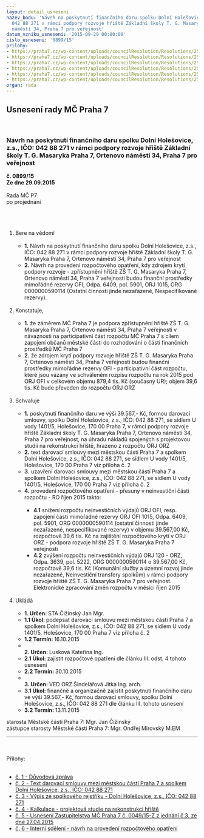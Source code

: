 ```yaml
---
layout: detail_usneseni
nazev_bodu: 'Návrh na poskytnutí finančního daru spolku Dolní Holešovice, z.s., IČO:
  042 88 271 v rámci podpory rozvoje hřiště Základní školy T. G. Masaryka Praha 7,  Ortenovo
  náměstí 34, Praha 7 pro veřejnost'
datum_vzniku_usneseni: '2015-09-29 00:00:00'
cislo_usneseni: '0899/15'
prilohy:
- https://praha7.cz/wp-content/uploads/councilResolution/Resolutions/25950/899_15_pril1.doc
- https://praha7.cz/wp-content/uploads/councilResolution/Resolutions/25950/61-15-s___dolni_holesovice_projektova_dokumentace.doc
- https://praha7.cz/wp-content/uploads/councilResolution/Resolutions/25950/61-15-sr_dolni_holesovice.pdf
- https://praha7.cz/wp-content/uploads/councilResolution/Resolutions/25950/61-15-kalkulace_projektova_studie.pdf
- https://praha7.cz/wp-content/uploads/councilResolution/Resolutions/25950/61-15-usneseni_zmc_0049_27_04_2015_dotace_hriste_tgm.doc
- https://praha7.cz/wp-content/uploads/councilResolution/Resolutions/25950/61-15-IS_-_p%c5%99esun_Podpora_h%c5%99i%c5%a1t%c4%9b_Z%c5%a0_TGM.pdf
organ: rada
---
```

<div id="ucUsn_pList" class="usn">
	<span><h2>Usnesení rady MČ Praha 7 </h2>
<br></span><div class="standBody">
<span><h3>Návrh na poskytnutí finančního daru spolku Dolní Holešovice, z.s., IČO: 042 88 271 v rámci podpory rozvoje hřiště Základní školy T. G. Masaryka Praha 7,  Ortenovo náměstí 34, Praha 7 pro veřejnost</h3></span><div class="center">
		<strong>č. 0899/15</strong><br>
	</div>
<div class="center">
		<strong>Ze dne 29.09.2015</strong><br><br>
	</div>Rada MČ P7<br>po projednání<br><br><br><ol>
<br><li>Bere na vědomí<br><ul>
<br><li>
<strong>1.</strong> Návrh na poskytnutí finančního daru spolku Dolní Holešovice, z.s., IČO: 042 88 271 v rámci podpory rozvoje hřiště Základní školy T. G. Masaryka Praha 7, Ortenovo náměstí 34, Praha 7 pro veřejnost<br>
</li>
<li>
<strong>2.</strong> Návrh na provedení rozpočtového opatření, kdy zdrojem krytí podpory rozvoje - zpřístupnění hřiště ZŠ T. G. Masaryka Praha 7, Ortenovo náměstí 34, Praha 7 veřejnosti budou finanční prostředky mimořádné rezervy OFI, Odpa. 6409, pol. 5901, ORJ 1015, ORG 0000000590114 (Ostatní činnosti jinde nezařazené, Nespecifikované rezervy). </li>
</ul>
<br>
</li>
<li>Konstatuje,<br><ul>
<br><li>
<strong>1.</strong> že záměrem MČ Praha 7 je podpora zpřístupnění hřiště ZŠ T. G. Masaryka Praha 7, Ortenovo náměstí 34, Praha 7 veřejnosti v návaznosti na participativní část rozpočtu MČ Praha 7 s cílem zapojení občanů městské části do rozhodování o části finančních prostředků MČ Praha 7<br>
</li>
<li>
<strong>2.</strong> že zdrojem krytí podpory rozvoje hřiště ZŠ T. G. Masaryka Praha 7, Ortenovo náměstí 34, Praha 7 veřejnosti budou finanční prostředky mimořádné rezervy OFI - participativní část rozpočtu, které jsou vázány ve schváleném rozpisu rozpočtu na rok 2015 pod ORJ OFI v celkovém objemu 879,4 tis. Kč (současný UR); objem 39,6 tis. Kč bude převeden do rozpočtu ORJ ORZ</li>
</ul>
<br>
</li>
<li>Schvaluje<br><ul>
<br><li>
<strong>1.</strong> poskytnutí finančního daru ve výši 39.567,- Kč, formou darovací smlouvy, spolku Dolní Holešovice, z.s., IČO: 042 88 271, se sídlem U vody 1401/5, Holešovice, 170 00 Praha 7, v rámci podpory rozvoje hřiště Základní školy T. G. Masaryka Praha 7, Ortenovo náměstí 34, Praha 7 pro veřejnost, na úhradu nákladů spojených s projektovou studií na rekonstrukci hřiště, hrazeno z rozpočtu ORJ ORZ<br>
</li>
<li>
<strong>2.</strong> text darovací smlouvy mezi městskou částí Praha 7 a spolkem Dolní Holešovice, z.s., IČO: 042 88 271, se sídlem U vody 1401/5, Holešovice, 170 00 Praha 7 viz příloha č. 2<br>
</li>
<li>
<strong>3.</strong> uzavření darovací smlouvy mezi městskou částí Praha 7 a spolkem Dolní Holešovice, z.s., IČO: 042 88 271, se sídlem U vody 1401/5, Holešovice, 170 00 Praha 7 viz příloha č. 2<br>
</li>
<li>
<strong>4.</strong> provedení rozpočtového opatření - přesuny v neinvestiční části rozpočtu - RO říjen 2015 takto:<br><ul>
<br><li>
<strong>4.1</strong> snížení rozpočtu neinvestičních výdajů ORJ OFI, resp. zapojení části mimořádné rezervy ORJ OFI 1015, Odpa. 6409, pol. 5901, ORG 0000000590114 (ostatní činnosti jinde nezařazené, nespecifikované rezervy) v objemu 39.567,00 Kč, rozpočtově 39,6 tis. Kč na zajištění rozpočtového krytí v ORJ ORZ - podpora rozvoje hřiště ZŠ T. G. Masaryka Praha 7 veřejnosti<br>
</li>
<li>
<strong>4.2</strong> zvýšení rozpočtu neinvestičních výdajů ORJ 120 - ORZ, Odpa. 3639, pol. 5222, ORG 0000000590114 o 39.567,00 Kč, rozpočtově 39,6 tis. Kč (Komunální služby a územní rozvoj jinde nezařazené, Neinvestiční transfery spolkům) v rámci podpory rozvoje hřiště ZŠ T. G. Masaryka Praha 7 pro veřejnost. Elektronické zpracování změn rozpočtu v měsíci říjen 2015</li>
</ul>
</li>
</ul>
<br>
</li>
<li>Ukládá<br><ul>
<br><li>
<strong>1. Určen: </strong>STA Čižinský Jan Mgr.<br>
</li>
<li>
<strong>1.1 Úkol: </strong>podepsat darovací smlouvu mezi městskou částí Praha 7 a spolkem Dolní Holešovice, z.s., IČO: 042 88 271, se sídlem U vody 1401/5, Holešovice, 170 00 Praha 7 viz příloha č. 2<br>
</li>
<li>
<strong>1.2 Termín: </strong>16.10.2015<br>
</li>
<li>
<strong><br>2. Určen: </strong>Lusková Kateřina Ing.<br>
</li>
<li>
<strong>2.1 Úkol: </strong>zajistit rozpočtové opatření dle článku III. odst. 4 tohoto usnesení<br>
</li>
<li>
<strong>2.2 Termín: </strong>30.10.2015<br>
</li>
<li>
<strong><br>3. Určen: </strong>VED ORZ Šindelářová Jitka Ing. arch.<br>
</li>
<li>
<strong>3.1 Úkol: </strong>finančně a organizačně zajistit poskytnutí finančního daru ve výši 39.567,- Kč, formou darovací smlouvy, spolku Dolní Holešovice, z.s., IČO: 042 88 271 dle článku III. tohoto usnesení<br>
</li>
<li>
<strong>3.2 Termín: </strong>13.11.2015</li>
</ul>
</li>
</ol>starosta Městské části Praha 7: Mgr. Jan Čižinský<br>zástupce starosty Městské části Praha 7: Mgr. Ondřej Mirovský M.EM <br><hr>
<br><br>Přílohy: <br><ul>
<br><li>
<a href="/zdroj.aspx?typ=4&amp;Id=66726&amp;sh=-1754173099" target="_blank" title="Odkaz na soubor - 24 kB - nové okno">č. 1 - Důvodová zpráva</a><br>
</li>
<li>
<a href="/zdroj.aspx?typ=4&amp;id=66546&amp;sh=485496149" target="_blank" title="Odkaz na soubor - 55,5 kB - nové okno">č. 2 - Text darovací smlouvy mezi městskou částí Praha 7 a spolkem Dolní Holešovice, z.s., IČO: 042 88 271</a> <br>
</li>
<li>
<a href="/zdroj.aspx?typ=4&amp;id=66547&amp;sh=486437237" target="_blank" title="Odkaz na soubor - 55,3 kB - nové okno">č. 3 - Výpis ze spolkového rejstříku - Dolní Holešovice, z.s., IČO: 042 88 271</a> <br>
</li>
<li>
<a href="/zdroj.aspx?typ=4&amp;id=66548&amp;sh=486117781" target="_blank" title="Odkaz na soubor - 19,2 kB - nové okno">č. 4 - Kalkulace - projektová studie na rekonstrukci hřiště</a> <br>
</li>
<li>
<a href="/zdroj.aspx?typ=4&amp;id=66549&amp;sh=470224309" target="_blank" title="Odkaz na soubor - 38 kB - nové okno">č. 5 - Usnesení Zastupitelstva MČ Praha 7 č. 0049/15-Z z jednání č.3, ze dne 27.04.2015</a> <br>
</li>
<li>
<a href="/zdroj.aspx?typ=4&amp;id=66550&amp;sh=1642820149" target="_blank" title="Odkaz na soubor - 519,7 kB - nové okno">č. 6 - Interní sdělení - návrh na provedení rozpočtového opatření</a> </li>
</ul>
</div>
</div>